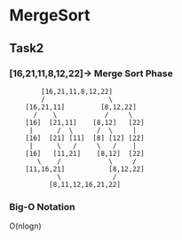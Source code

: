 # MergeSort
## Task2
### [16,21,11,8,12,22]-> Merge Sort Phase

            [16,21,11,8,12,22]
            /                \
        [16,21,11]         [8,12,22]
          /    \            /     \    
        [16]  [21,11]    [8,12]   [22]
         |      /  \      /  \     |
        [16]  [21] [11]  [8] [12] [22]
         |      \   /     \   /    |
        [16]   [11,21]    [8,12]  [22]
           \    /            \     /
        [11,16,21]           [8,12,22]
                \             /
              [8,11,12,16,21,22]
          
### Big-O Notation

O(nlogn)
